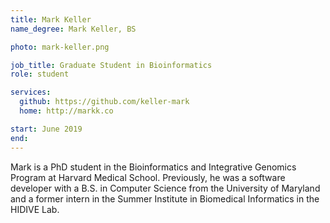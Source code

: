 ```yaml
---
title: Mark Keller
name_degree: Mark Keller, BS

photo: mark-keller.png

job_title: Graduate Student in Bioinformatics
role: student

services:
  github: https://github.com/keller-mark
  home: http://markk.co

start: June 2019
end:
---
```

Mark is a PhD student in the Bioinformatics and Integrative Genomics Program at Harvard Medical School. Previously, he was a software developer with a B.S. in Computer Science from the University of Maryland and a former intern in the Summer Institute in Biomedical Informatics in the HIDIVE Lab.
